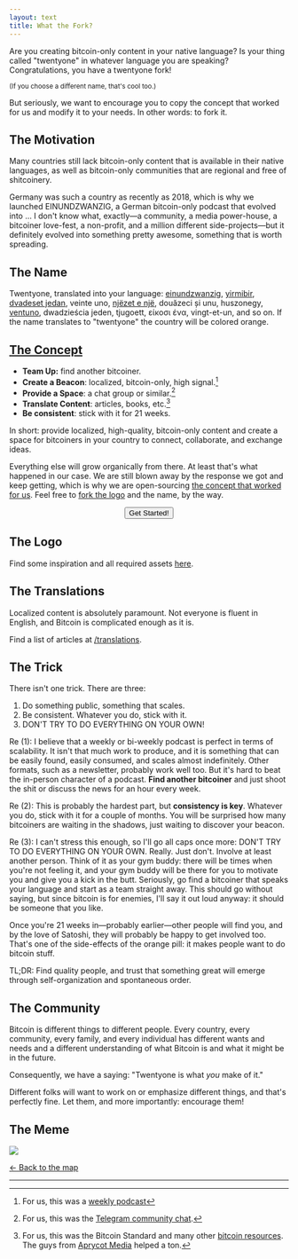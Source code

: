 ```yaml
---
layout: text 
title: What the Fork?
---
```


Are you creating bitcoin-only content in your native language? Is your thing called "twentyone" in whatever language you are speaking? Congratulations, you have a twentyone fork!

<small>(If you choose a different name, that's cool too.)</small>

But seriously, we want to encourage you to copy the concept that worked for us
and modify it to your needs. In other words: to fork it.

## The Motivation

Many countries still lack bitcoin-only content that is available in their native
languages, as well as bitcoin-only communities that are regional and free of
shitcoinery. 

Germany was such a country as recently as 2018, which is why we launched
EINUNDZWANZIG, a German bitcoin-only podcast that evolved into ... I don't know
what, exactly—a community, a media power-house, a bitcoiner love-fest, a
non-profit, and a million different side-projects—but it definitely evolved into
something pretty awesome, something that is worth spreading.

## The Name

Twentyone, translated into your language: [einundzwanzig], [yirmibir], [dvadeset
jedan], veinte uno, [njëzet e një][nen], douăzeci și unu, huszonegy, [ventuno],
dwadzieścia jeden, tjugoett, είκοσι ένα, vingt-et-un, and so on. If the name
translates to "twentyone" the country will be colored orange.

[einundzwanzig]: https://twitter.com/_einundzwanzig_
[yirmibir]: https://twitter.com/YirmibirBitcoin
[dvadeset jedan]: https://twitter.com/dvadesetjedan21/
[nen]: https://twitter.com/_njezetenje
[ventuno]: https://t.me/ventunobtc

## [The Concept](/concept)

- **Team Up:** find another bitcoiner.
- **Create a Beacon**: localized, bitcoin-only, high signal.[^create]
- **Provide a Space**: a chat group or similar.[^involve]
- **Translate Content**: articles, books, etc.[^translate]
- **Be consistent**: stick with it for 21 weeks.

In short: provide localized, high-quality, bitcoin-only content and create a space
for bitcoiners in your country to connect, collaborate, and exchange ideas. 

[^create]: For us, this was a [weekly podcast](https://einundzwanzig.space/podcast/)
[^translate]: For us, this was the Bitcoin Standard and many other [bitcoin resources](https://bitcoin-resources.com). The guys from [Aprycot Media](https://aprycot.media/) helped a ton.
[^involve]: For us, this was the [Telegram community chat](https://einundzwanzig.space/telegram/).

Everything else will grow organically from there. At least that's what happened
in our case. We are still blown away by the response we got and keep getting,
which is why we are open-sourcing [the concept that worked for us][concept]. Feel free to
[fork the logo][logo] and the name, by the way.

<center>
    <a href="/checklist">
        <button type="button" class="btn btn-primary btn-large btn-custom">Get Started!</button>
    </a>
</center>

[concept]: https://einundzwanzig.space/files/EINUNDZWANZIG-WhatWorkedForUs.pdf
[logo]: /logo

## The Logo

Find some inspiration and all required assets [here][logo].

## The Translations

Localized content is absolutely paramount. Not everyone is fluent in English, and Bitcoin is complicated enough as it is. 

Find a list of articles at [/translations](/translations).

## The Trick

There isn't one trick. There are three:

1. Do something public, something that scales.
2. Be consistent. Whatever you do, stick with it.
3. DON'T TRY TO DO EVERYTHING ON YOUR OWN!

Re (1): I believe that a weekly or bi-weekly podcast is perfect in terms of
scalability. It isn't that much work to produce, and it is something that can be
easily found, easily consumed, and scales almost indefinitely. Other formats,
such as a newsletter, probably work well too. But it's hard to beat the
in-person character of a podcast. **Find another bitcoiner** and just shoot the shit
or discuss the news for an hour every week. 

Re (2): This is probably the hardest part, but **consistency is key**. Whatever you
do, stick with it for a couple of months. You will be surprised how many
bitcoiners are waiting in the shadows, just waiting to discover your beacon.

Re (3): I can't stress this enough, so I'll go all caps once more: DON'T TRY TO
DO EVERYTHING ON YOUR OWN. Really. Just don't. Involve at least another person.
Think of it as your gym buddy: there will be times when you're not feeling it,
and your gym buddy will be there for you to motivate you and give you a kick in
the butt. Seriously, go find a bitcoiner that speaks your language and start as
a team straight away. This should go without saying, but since bitcoin is for
enemies, I'll say it out loud anyway: it should be someone that you like.

Once you're 21 weeks in—probably earlier—other people will find you, and by the
love of Satoshi, they will probably be happy to get involved too. That's one of
the side-effects of the orange pill: it makes people want to do bitcoin stuff.

TL;DR: Find quality people, and trust that something great will emerge through
self-organization and spontaneous order. 

## The Community

Bitcoin is different things to different people. Every country, every community,
every family, and every individual has different wants and needs and a different
understanding of what Bitcoin is and what it might be in the future.

Consequently, we have a saying: "Twentyone is what *you* make of it."

Different folks will want to work on or emphasize different things, and that's
perfectly fine. Let them, and more importantly: encourage them!

## The Meme

![](images/thankyou.jpg)

[← Back to the map](/)

---
